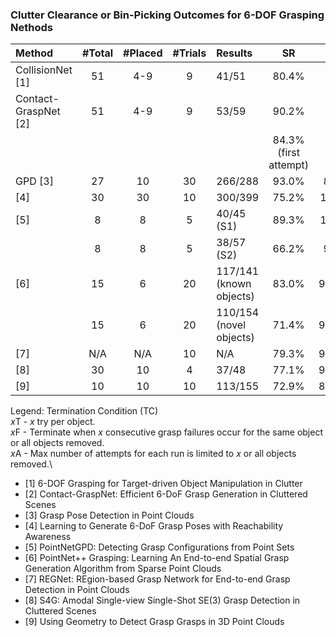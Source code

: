 ### Clutter Clearance or Bin-Picking Outcomes for 6-DOF Grasping Nethods

| Method | #Total | #Placed | #Trials | Results | SR  | PC  | TC |
| :----- | :----: | :-----: | :-----: | :------ | :-: | :-: | :-: |
| CollisionNet [1] | 51 | 4-9 | 9 | 41/51 | 80.4% | N/A | 1T |
| Contact-GraspNet [2] | 51 | 4-9 | 9 | 53/59 | 90.2% | N/A | 2T |
|                     |    |     |   |       | 84.3% (first attempt) | N/A | 1T |
| GPD [3] | 27 | 10 | 30 | 266/288 | 93.0% | 89% | 3F |
| [4] | 30 | 30 | 10 | 300/399 | 75.2% | 100% | 10F |
| [5] | 8 | 8 | 5 | 40/45 (S1) | 89.3% | 100% | N/A |
|     | 8 | 8 | 5 | 38/57 (S2) | 66.2% | 95% | N/A |
| [6] | 15 | 6 | 20 | 117/141 (known objects) | 83.0% | 97.5% | 10A |
|     | 15 | 6 | 20 | 110/154 (novel objects) | 71.4% | 91.6% | 10A |
| [7] | N/A | N/A | 10 | N/A | 79.3% | 96.0% | 15A |
| [8] | 30 | 10 | 4 | 37/48 | 77.1% | 92.5% | N/A |
| [9] | 10 | 10 | 10 | 113/155 | 72.9% | 85.0% | 3F |

Legend: Termination Condition (TC) \
*x*T - _x_ try per object. \
*x*F - Terminate when _x_ consecutive grasp failures occur for the same object or all objects removed.\
*x*A - Max number of attempts for each run is limited to _x_ or all objects removed.\

- [1] 6-DOF Grasping for Target-driven Object Manipulation in Clutter
- [2] Contact-GraspNet: Efficient 6-DoF Grasp Generation in Cluttered Scenes
- [3] Grasp Pose Detection in Point Clouds
- [4] Learning to Generate 6-DoF Grasp Poses with Reachability Awareness
- [5] PointNetGPD: Detecting Grasp Configurations from Point Sets
- [6] PointNet++ Grasping: Learning An End-to-end Spatial Grasp Generation Algorithm from Sparse Point Clouds
- [7] REGNet: REgion-based Grasp Network for End-to-end Grasp Detection in Point Clouds
- [8] S4G: Amodal Single-view Single-Shot SE(3) Grasp Detection in Cluttered Scenes
- [9] Using Geometry to Detect Grasp Grasps in 3D Point Clouds
